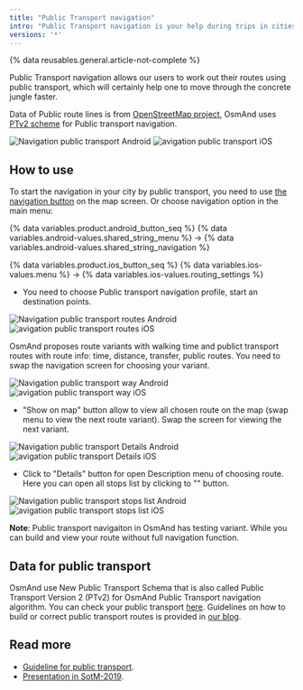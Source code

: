 ```yaml
---
title: "Public Transport navigation"
intro: "Public Transport navigation is your help during trips in cities"
versions: '*'
---
```

{% data reusables.general.article-not-complete %}

Public Transport navigation allows our users to work out their routes using public transport, which will certainly help one to move through the concrete jungle faster. 

Data of Public route lines is from [OpenStreetMap project](http://openstreetmap.org/), OsmAnd uses [PTv2 scheme](https://wiki.openstreetmap.org/wiki/Public_transport) for Public transport navigation.

![Navigation public transport Android](/assets/images/navigation/public/navigation_android.png) ![avigation public transport iOS](/assets/images/navigation/public/navigation_ios.png)

## How to use

To start the navigation in your city by public transport, you need to use [the navigation button](/osmand/widgets/map-buttons#directions) on the map screen. Or choose navigation option in the main menu:

{% data variables.product.android_button_seq %} {% data variables.android-values.shared_string_menu %} → {% data variables.android-values.shared_string_navigation %}

{% data variables.product.ios_button_seq %} {% data variables.ios-values.menu %} → {% data variables.ios-values.routing_settings %}

- You need to choose Public transport navigation profile, start an destination points.

![Navigation public transport routes Android](/assets/images/navigation/public/navigation_public_android.png) ![avigation public transport routes iOS](/assets/images/navigation/public/navigation_public_ios.png)

OsmAnd proposes route variants with walking time and publict transport routes with route info: time, distance, transfer, public routes. You need to swap the navigation screen for choosing your variant.

![Navigation public transport way Android](/assets/images/navigation/public/navigation_way_android.png) ![avigation public transport way iOS](/assets/images/navigation/public/navigation_way_ios.png)

- "Show on map" button allow to view all chosen route on the map (swap menu to view the next route variant). Swap the screen for viewing the next variant.

![Navigation public transport Details Android](/assets/images/navigation/public/navigation_details_android.png) ![avigation public transport Details iOS](/assets/images/navigation/public/navigation_details_ios.png)

- Click to "Details" button for open Description menu of choosing route. 
Here you can open all stops list by clicking to "" button.

![Navigation public transport stops list Android](/assets/images/navigation/public/navigation_stops_list_android.png) ![avigation public transport stops list iOS](/assets/images/navigation/public/navigation_stops_list_ios.png)

**Note**: Public transport navigaiton in OsmAnd has testing variant. While you can build and view your route without full navigation function.

## Data for public transport

OsmAnd use New Public Transport Schema that is also called Public Transport Version 2 (PTv2) for OsmAnd Public Transport navigation algorithm. You can check your public transport [here](http://tools.geofabrik.de/osmi/). Guidelines on how to build or correct public transport routes is provided in [our blog](https://osmand.net/blog/guideline-pt).

## Read more

- [Guideline for public transport](https://osmand.net/blog/guideline-pt).
- [Presentation in SotM-2019](https://www.youtube.com/watch?v=SPab09kaWPc&ab_channel=StateoftheMap).
